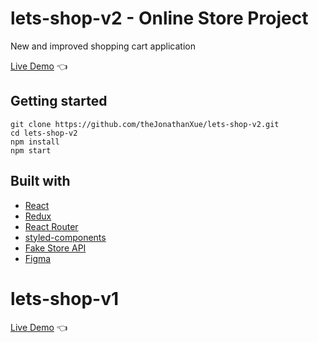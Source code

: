 # lets-shop-v2 - Online Store Project

New and improved shopping cart application

[Live Demo](https://thejonathanxue.github.io/lets-shop-v2/) :point_left:

## Getting started

```
git clone https://github.com/theJonathanXue/lets-shop-v2.git
cd lets-shop-v2
npm install
npm start
```

## Built with

- [React](https://reactjs.org/)
- [Redux](https://redux.js.org/)
- [React Router](https://reactrouter.com/)
- [styled-components](https://styled-components.com/)
- [Fake Store API](https://fakestoreapi.com/)
- [Figma](https://figma.com/)

# lets-shop-v1

[Live Demo](https://thejonathanxue.github.io/lets-shop/) 👈